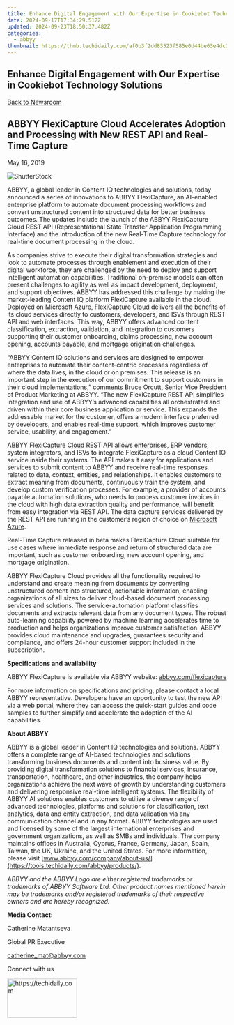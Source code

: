 ```yaml
---
title: Enhance Digital Engagement with Our Expertise in Cookiebot Technology Solutions
date: 2024-09-17T17:34:29.512Z
updated: 2024-09-23T18:50:37.482Z
categories:
  - abbyy
thumbnail: https://thmb.techidaily.com/af0b3f2dd83523f585e0d44be63e4dc2ee76a71efecc038445ff4a1004f5e072.jpg
---
```


## Enhance Digital Engagement with Our Expertise in Cookiebot Technology Solutions

[Back to Newsroom](https://tools.techidaily.com/abbyy/products/)

## ABBYY FlexiCapture Cloud Accelerates Adoption and Processing with New REST API and Real-Time Capture

May 16, 2019

![ShutterStock](https://content.abbyy.com/-/media/project/abbyy/abbyy/branchtemplates/shutterstock_1272462163_1296-x-729.jpg?h=729&iar=0&w=1296)

ABBYY, a global leader in Content IQ technologies and solutions, today announced a series of innovations to ABBYY FlexiCapture, an AI-enabled enterprise platform to automate document processing workflows and convert unstructured content into structured data for better business outcomes. The updates include the launch of the ABBYY FlexiCapture Cloud REST API (Representational State Transfer Application Programming Interface) and the introduction of the new Real-Time Capture technology for real-time document processing in the cloud.

As companies strive to execute their digital transformation strategies and look to automate processes through enablement and execution of their digital workforce, they are challenged by the need to deploy and support intelligent automation capabilities. Traditional on-premise models can often present challenges to agility as well as impact development, deployment, and support objectives. ABBYY has addressed this challenge by making the market-leading Content IQ platform FlexiCapture available in the cloud. Deployed on Microsoft Azure, FlexiCapture Cloud delivers all the benefits of its cloud services directly to customers, developers, and ISVs through REST API and web interfaces. This way, ABBYY offers advanced content classification, extraction, validation, and integration to customers supporting their customer onboarding, claims processing, new account opening, accounts payable, and mortgage origination challenges.

“ABBYY Content IQ solutions and services are designed to empower enterprises to automate their content-centric processes regardless of where the data lives, in the cloud or on premises. This release is an important step in the execution of our commitment to support customers in their cloud implementations,” comments Bruce Orcutt, Senior Vice President of Product Marketing at ABBYY. “The new FlexiCapture REST API simplifies integration and use of ABBYY’s advanced capabilities all orchestrated and driven within their core business application or service. This expands the addressable market for the customer, offers a modern interface preferred by developers, and enables real-time support, which improves customer service, usability, and engagement.”

ABBYY FlexiCapture Cloud REST API allows enterprises, ERP vendors, system integrators, and ISVs to integrate FlexiCapture as a cloud Content IQ service inside their systems. The API makes it easy for applications and services to submit content to ABBYY and receive real-time responses related to data, context, entities, and relationships. It enables customers to extract meaning from documents, continuously train the system, and develop custom verification processes. For example, a provider of accounts payable automation solutions, who needs to process customer invoices in the cloud with high data extraction quality and performance, will benefit from easy integration via REST API. The data capture services delivered by the REST API are running in the customer’s region of choice on [Microsoft Azure](https://azure.microsoft.com/en-us/global-infrastructure/ "Microsoft Azure").

Real-Time Capture released in beta makes FlexiCapture Cloud suitable for use cases where immediate response and return of structured data are important, such as customer onboarding, new account opening, and mortgage origination.

ABBYY FlexiCapture Cloud provides all the functionality required to understand and create meaning from documents by converting unstructured content into structured, actionable information, enabling organizations of all sizes to deliver cloud-based document processing services and solutions. The service-automation platform classifies documents and extracts relevant data from any document types. The robust auto-learning capability powered by machine learning accelerates time to production and helps organizations improve customer satisfaction. ABBYY provides cloud maintenance and upgrades, guarantees security and compliance, and offers 24-hour customer support included in the subscription.

  
**Specifications and availability**

ABBYY FlexiCapture is available via ABBYY website: [abbyy.com/flexicapture](https://tools.techidaily.com/abbyy/products/)

For more information on specifications and pricing, please contact a local ABBYY representative. Developers have an opportunity to test the new API via a web portal, where they can access the quick-start guides and code samples to further simplify and accelerate the adoption of the AI capabilities.

  
**About ABBYY**

ABBYY is a global leader in Content IQ technologies and solutions. ABBYY offers a complete range of AI-based technologies and solutions transforming business documents and content into business value. By providing digital transformation solutions to financial services, insurance, transportation, healthcare, and other industries, the company helps organizations achieve the next wave of growth by understanding customers and delivering responsive real-time intelligent systems. The flexibility of ABBYY AI solutions enables customers to utilize a diverse range of advanced technologies, platforms and solutions for classification, text analytics, data and entity extraction, and data validation via any communication channel and in any format. ABBYY technologies are used and licensed by some of the largest international enterprises and government organizations, as well as SMBs and individuals. The company maintains offices in Australia, Cyprus, France, Germany, Japan, Spain, Taiwan, the UK, Ukraine, and the United States. For more information, please visit [www.abbyy.com/company/about-us/](https://tools.techidaily.com/abbyy/products/).

_ABBYY and the ABBYY Logo are either registered trademarks or trademarks of ABBYY Software Ltd. Other product names mentioned herein may be trademarks and/or registered trademarks of their respective owners and are hereby recognized._

  
**Media Contact:**

Catherine Matantseva

Global PR Executive

[catherine\_mat@abbyy.com](https://tools.techidaily.com/abbyy/products/)  

  
Connect with us

<ins class="adsbygoogle"
     style="display:block"
     data-ad-format="autorelaxed"
     data-ad-client="ca-pub-7571918770474297"
     data-ad-slot="1223367746"></ins>

<ins class="adsbygoogle"
     style="display:block"
     data-ad-client="ca-pub-7571918770474297"
     data-ad-slot="8358498916"
     data-ad-format="auto"
     data-full-width-responsive="true"></ins>



<!-- affiliate ads begin -->
<a href="https://aligracehair.sjv.io/c/5597632/2135352/19272" target="_top" id="2135352">
  <img src="//a.impactradius-go.com/display-ad/19272-2135352" border="0" alt="https://techidaily.com" width="160" height="90"/>
</a>
<img height="0" width="0" src="https://aligracehair.sjv.io/i/5597632/2135352/19272" style="position:absolute;visibility:hidden;" border="0" />
<!-- affiliate ads end -->

